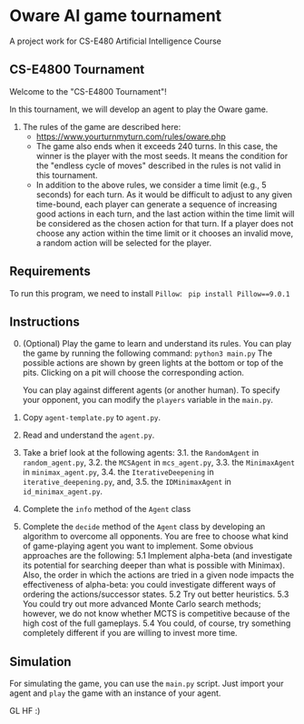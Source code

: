 # Oware AI game tournament

A project work for CS-E480 Artificial Intelligence Course

## CS-E4800 Tournament 


Welcome to the "CS-E4800 Tournament"!

In this tournament, we will develop an agent to play the Oware game.

1. The rules of the game are described here:
    * https://www.yourturnmyturn.com/rules/oware.php
    * The game also ends when it exceeds 240 turns. In this case, the winner is
      the player with the most seeds. It means the condition for the
      "endless cycle of moves" described in the rules is not valid in this
      tournament.
    * In addition to the above rules, we consider a time limit (e.g., 5 seconds)
      for each turn. As it would be difficult to adjust to any given time-bound,
      each player can generate a sequence of increasing good actions in each
      turn, and the last action within the time limit will be considered as the
      chosen action for that turn.
      If a player does not choose any action within the time limit or it
      chooses an invalid move, a random action will be selected for the
      player.


## Requirements

To run this program, we need to install `Pillow`:
` pip install Pillow==9.0.1`


## Instructions

0. (Optional) Play the game to learn and understand its rules.
   You can play the game by running the following command:
   `python3 main.py`
   The possible actions are shown by green lights at the bottom or top of the
   pits. Clicking on a pit will choose the corresponding action.

   You can play against different agents (or another human). To specify your
   opponent, you can modify the `players` variable in the `main.py`.

1. Copy `agent-template.py` to `agent.py`.

2. Read and understand the `agent.py`.

3. Take a brief look at the following agents:
3.1. the `RandomAgent` in `random_agent.py`,
3.2. the `MCSAgent` in `mcs_agent.py`,
3.3. the `MinimaxAgent` in `minimax_agent.py`,
3.4. the `IterativeDeepening` in `iterative_deepening.py`, and,
3.5. the `IDMinimaxAgent` in `id_minimax_agent.py`.

4. Complete the `info` method of the `Agent` class

5. Complete the `decide` method of the `Agent` class by developing an algorithm
   to overcome all opponents. You are free to choose what kind of game-playing 
   agent you want to implement. Some obvious approaches are the following:
5.1 Implement alpha-beta (and investigate its potential for searching deeper
    than what is possible with Minimax). Also, the order in which the actions
    are tried in a given node impacts the effectiveness of alpha-beta: you could
    investigate different ways of ordering the actions/successor states.
5.2 Try out better heuristics.
5.3 You could try out more advanced Monte Carlo search methods; however, we do
    not know whether MCTS is competitive because of the high cost of the full
    gameplays.
5.4 You could, of course, try something completely different if you are willing to
    invest more time.


## Simulation

For simulating the game, you can use the `main.py` script. Just import your agent
and `play` the game with an instance of your agent.


GL HF :)
